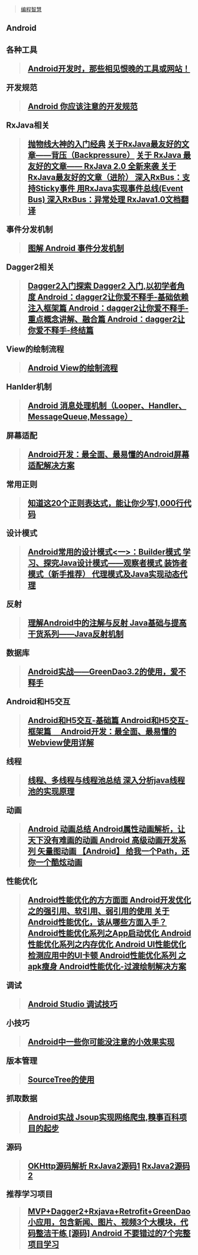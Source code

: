 
> [编程智慧](http://www.jianshu.com/p/7645a5ea7f46)

<h2>Android<h2>

各种工具
> [Android开发时，那些相见恨晚的工具或网站！](https://mp.weixin.qq.com/s/-tt3IMjIRUFvU-Xw8mjFtw) 

开发规范
> [Android 你应该注意的开发规范 ]( http://mp.weixin.qq.com/s/Xn7fM4zsNrvpDW8xW2m_hQ)

RxJava相关
> [抛物线大神的入门经典](http://gank.io/post/560e15be2dca930e00da1083)
> [关于RxJava最友好的文章——背压（Backpressure）](http://www.jianshu.com/p/2c4799fa91a4)
> [关于 RxJava 最友好的文章—— RxJava 2.0 全新来袭 ]( http://www.jianshu.com/p/220955eefc1f)
> [关于RxJava最友好的文章（进阶） ]( http://www.jianshu.com/p/e61e1307e538)
> [深入RxBus：支持Sticky事件 ]( http://www.jianshu.com/p/71ab00a2677b)
> [用RxJava实现事件总线(Event Bus) ](　http://www.jianshu.com/p/ca090f6e2fe2)
> [深入RxBus：异常处理 ]( http://www.jianshu.com/p/0493cc28a811)
> [RxJava1.0文档翻译 ]( https://mcxiaoke.gitbooks.io/rxdocs/content/topics/How-To-Use-RxJava.html)

事件分发机制
> [图解 Android 事件分发机制 ]( http://www.jianshu.com/p/e99b5e8bd67b)

Dagger2相关
> [Dagger2入门探索 ]( http://www.jianshu.com/p/b16cee122084)
> [Dagger2 入门,以初学者角度 ]( http://www.jianshu.com/p/1d84ba23f4d2)
> [Android：dagger2让你爱不释手-基础依赖注入框架篇 ]( http://www.jianshu.com/p/cd2c1c9f68d4)
> [Android：dagger2让你爱不释手-重点概念讲解、融合篇 ]( http://www.jianshu.com/p/1d42d2e6f4a5)
> [Android：dagger2让你爱不释手-终结篇 ]( http://www.jianshu.com/p/65737ac39c44)

View的绘制流程
> [Android View的绘制流程 ]( http://www.jianshu.com/p/5a71014e7b1b)

Hanlder机制
> [Android 消息处理机制（Looper、Handler、MessageQueue,Message） ]( http://www.jianshu.com/p/02962454adf7)

屏幕适配
> [Android开发：最全面、最易懂的Android屏幕适配解决方案 ](　http://www.jianshu.com/p/ec5a1a30694b)

常用正则
> [知道这20个正则表达式，能让你少写1,000行代码 ]( http://www.jianshu.com/p/e7bb97218946)

设计模式
> [Android常用的设计模式<一>：Builder模式 ]( http://www.jianshu.com/p/13058bc5b514)
> [学习、探究Java设计模式——观察者模式 ]( http://www.jianshu.com/p/3459188bc8f9)
> [装饰者模式（新手推荐） ]( http://www.jianshu.com/p/77a136b360bc)
> [代理模式及Java实现动态代理 ]( http://www.jianshu.com/p/6f6bb2f0ece9)

反射
> [理解Android中的注解与反射 ]( http://www.jianshu.com/p/d4978bbce12a)
> [Java基础与提高干货系列——Java反射机制 ]( http://www.jianshu.com/p/1a60d55a94cd)

数据库
> [Android实战——GreenDao3.2的使用，爱不释手 ]( http://mp.weixin.qq.com/s/4Nx2DacsK65O5LanPZUszA)

Android和H5交互
> [Android和H5交互-基础篇 ](　http://www.jianshu.com/p/a25907862523)
> [Android和H5交互-框架篇 ]( http://www.jianshu.com/p/02afb387b6b4)
> [　Android开发：最全面、最易懂的Webview使用详解 ]( http://www.jianshu.com/p/3c94ae673e2a)

线程
> [线程、多线程与线程池总结 ]( http://www.jianshu.com/p/b8197dd2934c)
> [深入分析java线程池的实现原理 ](　http://www.jianshu.com/p/87bff5cc8d8c)

动画
> [Android 动画总结 ]( http://www.jianshu.com/p/420629118c10)
> [Android属性动画解析，让天下没有难画的动画 ](　http://www.jianshu.com/p/7c0a8ae737e5)
> [Android 高级动画开发系列 矢量图动画 ]( http://mp.weixin.qq.com/s/enmKJ7S-acYQSOkEL-k6kg)
> [【Android】 给我一个Path，还你一个酷炫动画 ]( http://mp.weixin.qq.com/s/r9O4VrFg7J8qERwtBBF7lw)

性能优化
> [Android性能优化的方方面面 ]( http://www.jianshu.com/p/b3b09fa29f65)
> [Android开发优化之的强引用、软引用、弱引用的使用 ]( http://www.jianshu.com/p/8488079a939b)
> [关于Android性能优化，该从哪些方面入手？ ]( http://www.jianshu.com/p/4d6c38e1f5b8)
> [Android性能优化系列之App启动优化 ]( http://mp.weixin.qq.com/s/4k1ShM6xp0ldARg7uQUD8g)
> [Android性能优化系列之内存优化 ]( http://mp.weixin.qq.com/s/RV0NHClnpD9xMVLGdcUYDg)
> [Android UI性能优化 检测应用中的UI卡顿 ]( http://mp.weixin.qq.com/s/O6rnz2sqBTP8u2lfpa75rg)
> [Android性能优化系列 之 apk瘦身 ]( http://mp.weixin.qq.com/s/LlF5Z0tgTKHf4Vs5YjOYiA)
> [Android性能优化-过渡绘制解决方案 ]( http://mp.weixin.qq.com/s/G9Ppkf_VVWE2wE08jGLhdw)

调试
> [Android Studio 调试技巧 ]( http://mp.weixin.qq.com/s/RzZ8rhYWZQ9ncdci1cRvJA)

小技巧
> [Android中一些你可能没注意的小效果实现 ]( http://mp.weixin.qq.com/s/OWOcVtb59Q5R49HBAWBC6w)

版本管理
> [SourceTree的使用 ]( http://www.jianshu.com/p/5be78fd1b0cb)

抓取数据
> [Android实战 Jsoup实现网络爬虫,糗事百科项目的起步 ]( http://mp.weixin.qq.com/s/1xtmH9EZHwC-3_d-x-oINw)

源码
> [OKHttp源码解析 ]( http://www.jianshu.com/p/27c1554b7fee)
> [RxJava2源码1](http://www.jianshu.com/p/23c38a4ed360)
> [RxJava2源码2](http://www.jianshu.com/p/6ef45f8ee79d)

推荐学习项目
> [MVP+Dagger2+Rxjava+Retrofit+GreenDao 小应用，包含新闻、图片、视频3个大模块，代码整洁干练 ]( http://www.jianshu.com/p/b1df2a42a380)
> [[源码] Android 不要错过的7个完整项目学习 ]( http://mp.weixin.qq.com/s/xJtFkhEzKJGoOFQoSzqL5Q)


